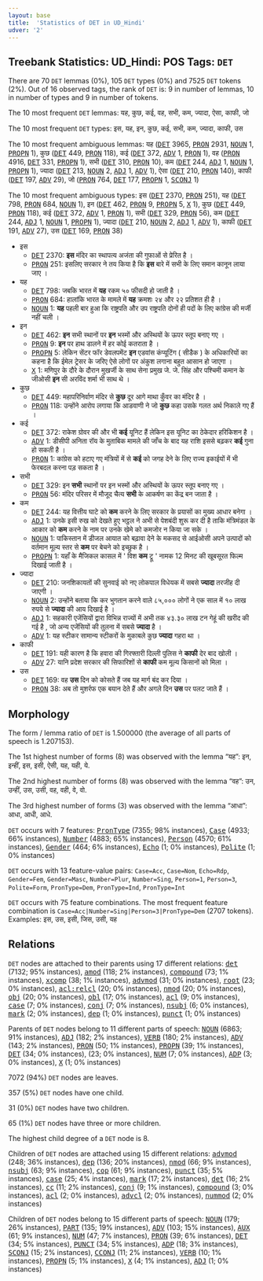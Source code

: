 ```yaml
---
layout: base
title:  'Statistics of DET in UD_Hindi'
udver: '2'
---
```


## Treebank Statistics: UD_Hindi: POS Tags: `DET`

There are 70 `DET` lemmas (0%), 105 `DET` types (0%) and 7525 `DET` tokens (2%).
Out of 16 observed tags, the rank of `DET` is: 9 in number of lemmas, 10 in number of types and 9 in number of tokens.

The 10 most frequent `DET` lemmas: यह, कुछ, कई, वह, सभी, कम, ज्यादा, ऐसा, काफी, जो

The 10 most frequent `DET` types:  इस, यह, इन, कुछ, कई, सभी, कम, ज्यादा, काफी, उस

The 10 most frequent ambiguous lemmas: यह (<tt><a href="hi-pos-DET.html">DET</a></tt> 3965, <tt><a href="hi-pos-PRON.html">PRON</a></tt> 2931, <tt><a href="hi-pos-NOUN.html">NOUN</a></tt> 1, <tt><a href="hi-pos-PROPN.html">PROPN</a></tt> 1), कुछ (<tt><a href="hi-pos-DET.html">DET</a></tt> 449, <tt><a href="hi-pos-PRON.html">PRON</a></tt> 118), कई (<tt><a href="hi-pos-DET.html">DET</a></tt> 372, <tt><a href="hi-pos-ADV.html">ADV</a></tt> 1, <tt><a href="hi-pos-PRON.html">PRON</a></tt> 1), वह (<tt><a href="hi-pos-PRON.html">PRON</a></tt> 4916, <tt><a href="hi-pos-DET.html">DET</a></tt> 331, <tt><a href="hi-pos-PROPN.html">PROPN</a></tt> 1), सभी (<tt><a href="hi-pos-DET.html">DET</a></tt> 310, <tt><a href="hi-pos-PRON.html">PRON</a></tt> 10), कम (<tt><a href="hi-pos-DET.html">DET</a></tt> 244, <tt><a href="hi-pos-ADJ.html">ADJ</a></tt> 1, <tt><a href="hi-pos-NOUN.html">NOUN</a></tt> 1, <tt><a href="hi-pos-PROPN.html">PROPN</a></tt> 1), ज्यादा (<tt><a href="hi-pos-DET.html">DET</a></tt> 213, <tt><a href="hi-pos-NOUN.html">NOUN</a></tt> 2, <tt><a href="hi-pos-ADJ.html">ADJ</a></tt> 1, <tt><a href="hi-pos-ADV.html">ADV</a></tt> 1), ऐसा (<tt><a href="hi-pos-DET.html">DET</a></tt> 210, <tt><a href="hi-pos-PRON.html">PRON</a></tt> 140), काफी (<tt><a href="hi-pos-DET.html">DET</a></tt> 197, <tt><a href="hi-pos-ADV.html">ADV</a></tt> 29), जो (<tt><a href="hi-pos-PRON.html">PRON</a></tt> 764, <tt><a href="hi-pos-DET.html">DET</a></tt> 177, <tt><a href="hi-pos-PROPN.html">PROPN</a></tt> 1, <tt><a href="hi-pos-SCONJ.html">SCONJ</a></tt> 1)

The 10 most frequent ambiguous types:  इस (<tt><a href="hi-pos-DET.html">DET</a></tt> 2370, <tt><a href="hi-pos-PRON.html">PRON</a></tt> 251), यह (<tt><a href="hi-pos-DET.html">DET</a></tt> 798, <tt><a href="hi-pos-PRON.html">PRON</a></tt> 684, <tt><a href="hi-pos-NOUN.html">NOUN</a></tt> 1), इन (<tt><a href="hi-pos-DET.html">DET</a></tt> 462, <tt><a href="hi-pos-PRON.html">PRON</a></tt> 9, <tt><a href="hi-pos-PROPN.html">PROPN</a></tt> 5, <tt><a href="hi-pos-X.html">X</a></tt> 1), कुछ (<tt><a href="hi-pos-DET.html">DET</a></tt> 449, <tt><a href="hi-pos-PRON.html">PRON</a></tt> 118), कई (<tt><a href="hi-pos-DET.html">DET</a></tt> 372, <tt><a href="hi-pos-ADV.html">ADV</a></tt> 1, <tt><a href="hi-pos-PRON.html">PRON</a></tt> 1), सभी (<tt><a href="hi-pos-DET.html">DET</a></tt> 329, <tt><a href="hi-pos-PRON.html">PRON</a></tt> 56), कम (<tt><a href="hi-pos-DET.html">DET</a></tt> 244, <tt><a href="hi-pos-ADJ.html">ADJ</a></tt> 1, <tt><a href="hi-pos-NOUN.html">NOUN</a></tt> 1, <tt><a href="hi-pos-PROPN.html">PROPN</a></tt> 1), ज्यादा (<tt><a href="hi-pos-DET.html">DET</a></tt> 210, <tt><a href="hi-pos-NOUN.html">NOUN</a></tt> 2, <tt><a href="hi-pos-ADJ.html">ADJ</a></tt> 1, <tt><a href="hi-pos-ADV.html">ADV</a></tt> 1), काफी (<tt><a href="hi-pos-DET.html">DET</a></tt> 191, <tt><a href="hi-pos-ADV.html">ADV</a></tt> 27), उस (<tt><a href="hi-pos-DET.html">DET</a></tt> 169, <tt><a href="hi-pos-PRON.html">PRON</a></tt> 38)


* इस
  * <tt><a href="hi-pos-DET.html">DET</a></tt> 2370: <b>इस</b> मंदिर का स्‍थापत्‍य अजंता की गुफाओं से प्रेरित है ।
  * <tt><a href="hi-pos-PRON.html">PRON</a></tt> 251: इसलिए सरकार ने तय किया है कि <b>इस</b> बारे में सभी के लिए समान कानून लाया जाए ।
* यह
  * <tt><a href="hi-pos-DET.html">DET</a></tt> 798: जबकि भारत में <b>यह</b> रकम ५० फीसदी हो जाती है ।
  * <tt><a href="hi-pos-PRON.html">PRON</a></tt> 684: हालांकि भारत के मामले में <b>यह</b> क्रमशः २४ और २२ प्रतिशत ही है ।
  * <tt><a href="hi-pos-NOUN.html">NOUN</a></tt> 1: <b>यह</b> पहली बार हुआ कि राष्ट्रपति और उप राष्ट्रपति दोनों ही पदों के लिए कांग्रेस की मर्जी नहीं चली ।
* इन
  * <tt><a href="hi-pos-DET.html">DET</a></tt> 462: <b>इन</b> सभी स्‍थानों पर <b>इन</b> भस्‍मों और अस्‍थियों के ऊपर स्‍तूप बनाए गए ।
  * <tt><a href="hi-pos-PRON.html">PRON</a></tt> 9: <b>इन</b> पर हाथ डालने में हर कोई कतराता है ।
  * <tt><a href="hi-pos-PROPN.html">PROPN</a></tt> 5: लेकिन सेंटर फॉर डेवलपमेंट <b>इन</b> एडवांस कंप्यूटिंग ( सीडैक ) के अधिकारियों का कहना है कि ईमेल ट्रेसर के जरिए ऐसे लोगों पर अंकुश लगाना बहुत आसान हो जाएगा ।
  * <tt><a href="hi-pos-X.html">X</a></tt> 1: मणिपुर के दौरे के दौरान मुखर्जी के साथ सेना प्रमुख जे. जे. सिंह और पश्चिमी कमान के जीओसी <b>इन</b> सी अरविंद शर्मा भी साथ थे ।
* कुछ
  * <tt><a href="hi-pos-DET.html">DET</a></tt> 449: महापरिनिर्वाण मंदिर से <b>कुछ</b> दूर आगे माथा कुँवर का मंदिर है ।
  * <tt><a href="hi-pos-PRON.html">PRON</a></tt> 118: उन्होंने आरोप लगाया कि आडवाणी ने जो <b>कुछ</b> कहा उसके गलत अर्थ निकाले गए हैं ।
* कई
  * <tt><a href="hi-pos-DET.html">DET</a></tt> 372: राकेश ग्रोवर की और भी <b>कई</b> यूनिट हैं लेकिन इस यूनिट का ठेकेदार हरिकिशन है ।
  * <tt><a href="hi-pos-ADV.html">ADV</a></tt> 1: डीसीपी अनिता रॉय के मुताबिक मामले की जाँच के बाद यह राशि इससे बढ़कर <b>कई</b> गुना हो सकती है ।
  * <tt><a href="hi-pos-PRON.html">PRON</a></tt> 1: कांग्रेस को हटाए गए मंत्रियों में से <b>कई</b> को जगह देने के लिए राज्य इकाईयों में भी फेरबदल करना पड़ सकता है ।
* सभी
  * <tt><a href="hi-pos-DET.html">DET</a></tt> 329: इन <b>सभी</b> स्‍थानों पर इन भस्‍मों और अस्‍थियों के ऊपर स्‍तूप बनाए गए ।
  * <tt><a href="hi-pos-PRON.html">PRON</a></tt> 56: मंदिर परिसर में मौजूद चैत्‍य <b>सभी</b> के आकर्षण का केंद्र बन जाता है ।
* कम
  * <tt><a href="hi-pos-DET.html">DET</a></tt> 244: यह वित्तीय घाटे को <b>कम</b> करने के लिए सरकार के प्रयासों का मुख्य आधार बनेगा ।
  * <tt><a href="hi-pos-ADJ.html">ADJ</a></tt> 1: उनके इसी रुख को देखते हुए भट्ठल ने अभी से पेशबंदी शुरू कर दी है ताकि मंत्रिमंडल के आकार को <b>कम</b> करने के नाम पर उनके खेमे को कमजोर न किया जा सके ।
  * <tt><a href="hi-pos-NOUN.html">NOUN</a></tt> 1: पाकिस्तान में डीजल आयात को बढ़ावा देने के मकसद से आईओसी अपने उत्पादों को वर्तमान मूल्य स्तर से <b>कम</b> पर बेचने को इच्छुक है ।
  * <tt><a href="hi-pos-PROPN.html">PROPN</a></tt> 1: यहाँ के मैजिकल कासल में ' विश <b>कम</b> ट्रू ' नामक 12 मिनट की खूबसूरत फिल्म दिखाई जाती है ।
* ज्यादा
  * <tt><a href="hi-pos-DET.html">DET</a></tt> 210: जनशिकायतों की सुनवाई को नए लोकपाल विधेयक में सबसे <b>ज्यादा</b> तरजीह दी जाएगी ।
  * <tt><a href="hi-pos-NOUN.html">NOUN</a></tt> 2: उन्होंने बताया कि कर भुगतान करने वाले ८५,००० लोगों ने एक साल में १० लाख रुपये से <b>ज्यादा</b> की आय दिखाई है ।
  * <tt><a href="hi-pos-ADJ.html">ADJ</a></tt> 1: सहकारी एजेंसियों द्वारा विभिन्न राज्यों में अभी तक ४३.३० लाख टन गेहूं की खरीद की गई है , जो अन्य एजेंसियों की तुलना में सबसे <b>ज्यादा</b> है ।
  * <tt><a href="hi-pos-ADV.html">ADV</a></tt> 1: यह स्टीकर सामान्य स्टीकरों के मुकाबले कुछ <b>ज्यादा</b> गहरा था ।
* काफी
  * <tt><a href="hi-pos-DET.html">DET</a></tt> 191: यही कारण है कि हवारा की गिरफ्तारी दिल्ली पुलिस ने <b>काफी</b> देर बाद खोली ।
  * <tt><a href="hi-pos-ADV.html">ADV</a></tt> 27: यानि प्रदेश सरकार की सिफारिशों से <b>काफी</b> कम मूल्य किसानों को मिला ।
* उस
  * <tt><a href="hi-pos-DET.html">DET</a></tt> 169: वह <b>उस</b> दिन को कोसते हैं जब यह मार्ग बंद कर दिया ।
  * <tt><a href="hi-pos-PRON.html">PRON</a></tt> 38: अब तो मुशर्रफ एक बयान देते हैं और अगले दिन <b>उस</b> पर पलट जाते हैं ।

## Morphology

The form / lemma ratio of `DET` is 1.500000 (the average of all parts of speech is 1.207153).

The 1st highest number of forms (8) was observed with the lemma “यह”: इन, इन्हीं, इस, इसी, ऐसी, यह, यही, ये.

The 2nd highest number of forms (8) was observed with the lemma “वह”: उन, उन्हीं, उस, उसी, वह, वही, वे, वो.

The 3rd highest number of forms (3) was observed with the lemma “आधा”: आधा, आधी, आधे.

`DET` occurs with 7 features: <tt><a href="hi-feat-PronType.html">PronType</a></tt> (7355; 98% instances), <tt><a href="hi-feat-Case.html">Case</a></tt> (4933; 66% instances), <tt><a href="hi-feat-Number.html">Number</a></tt> (4883; 65% instances), <tt><a href="hi-feat-Person.html">Person</a></tt> (4570; 61% instances), <tt><a href="hi-feat-Gender.html">Gender</a></tt> (464; 6% instances), <tt><a href="hi-feat-Echo.html">Echo</a></tt> (1; 0% instances), <tt><a href="hi-feat-Polite.html">Polite</a></tt> (1; 0% instances)

`DET` occurs with 13 feature-value pairs: `Case=Acc`, `Case=Nom`, `Echo=Rdp`, `Gender=Fem`, `Gender=Masc`, `Number=Plur`, `Number=Sing`, `Person=1`, `Person=3`, `Polite=Form`, `PronType=Dem`, `PronType=Ind`, `PronType=Int`

`DET` occurs with 75 feature combinations.
The most frequent feature combination is `Case=Acc|Number=Sing|Person=3|PronType=Dem` (2707 tokens).
Examples: इस, उस, इसी, जिस, उसी, यह


## Relations

`DET` nodes are attached to their parents using 17 different relations: <tt><a href="hi-dep-det.html">det</a></tt> (7132; 95% instances), <tt><a href="hi-dep-amod.html">amod</a></tt> (118; 2% instances), <tt><a href="hi-dep-compound.html">compound</a></tt> (73; 1% instances), <tt><a href="hi-dep-xcomp.html">xcomp</a></tt> (38; 1% instances), <tt><a href="hi-dep-advmod.html">advmod</a></tt> (31; 0% instances), <tt><a href="hi-dep-root.html">root</a></tt> (23; 0% instances), <tt><a href="hi-dep-acl-relcl.html">acl:relcl</a></tt> (20; 0% instances), <tt><a href="hi-dep-nmod.html">nmod</a></tt> (20; 0% instances), <tt><a href="hi-dep-obj.html">obj</a></tt> (20; 0% instances), <tt><a href="hi-dep-obl.html">obl</a></tt> (17; 0% instances), <tt><a href="hi-dep-acl.html">acl</a></tt> (9; 0% instances), <tt><a href="hi-dep-case.html">case</a></tt> (7; 0% instances), <tt><a href="hi-dep-conj.html">conj</a></tt> (7; 0% instances), <tt><a href="hi-dep-nsubj.html">nsubj</a></tt> (6; 0% instances), <tt><a href="hi-dep-mark.html">mark</a></tt> (2; 0% instances), <tt><a href="hi-dep-dep.html">dep</a></tt> (1; 0% instances), <tt><a href="hi-dep-punct.html">punct</a></tt> (1; 0% instances)

Parents of `DET` nodes belong to 11 different parts of speech: <tt><a href="hi-pos-NOUN.html">NOUN</a></tt> (6863; 91% instances), <tt><a href="hi-pos-ADJ.html">ADJ</a></tt> (182; 2% instances), <tt><a href="hi-pos-VERB.html">VERB</a></tt> (180; 2% instances), <tt><a href="hi-pos-ADV.html">ADV</a></tt> (143; 2% instances), <tt><a href="hi-pos-PRON.html">PRON</a></tt> (50; 1% instances), <tt><a href="hi-pos-PROPN.html">PROPN</a></tt> (39; 1% instances), <tt><a href="hi-pos-DET.html">DET</a></tt> (34; 0% instances),  (23; 0% instances), <tt><a href="hi-pos-NUM.html">NUM</a></tt> (7; 0% instances), <tt><a href="hi-pos-ADP.html">ADP</a></tt> (3; 0% instances), <tt><a href="hi-pos-X.html">X</a></tt> (1; 0% instances)

7072 (94%) `DET` nodes are leaves.

357 (5%) `DET` nodes have one child.

31 (0%) `DET` nodes have two children.

65 (1%) `DET` nodes have three or more children.

The highest child degree of a `DET` node is 8.

Children of `DET` nodes are attached using 15 different relations: <tt><a href="hi-dep-advmod.html">advmod</a></tt> (248; 36% instances), <tt><a href="hi-dep-dep.html">dep</a></tt> (136; 20% instances), <tt><a href="hi-dep-nmod.html">nmod</a></tt> (66; 9% instances), <tt><a href="hi-dep-nsubj.html">nsubj</a></tt> (63; 9% instances), <tt><a href="hi-dep-cop.html">cop</a></tt> (61; 9% instances), <tt><a href="hi-dep-punct.html">punct</a></tt> (35; 5% instances), <tt><a href="hi-dep-case.html">case</a></tt> (25; 4% instances), <tt><a href="hi-dep-mark.html">mark</a></tt> (17; 2% instances), <tt><a href="hi-dep-det.html">det</a></tt> (16; 2% instances), <tt><a href="hi-dep-cc.html">cc</a></tt> (11; 2% instances), <tt><a href="hi-dep-conj.html">conj</a></tt> (9; 1% instances), <tt><a href="hi-dep-compound.html">compound</a></tt> (3; 0% instances), <tt><a href="hi-dep-acl.html">acl</a></tt> (2; 0% instances), <tt><a href="hi-dep-advcl.html">advcl</a></tt> (2; 0% instances), <tt><a href="hi-dep-nummod.html">nummod</a></tt> (2; 0% instances)

Children of `DET` nodes belong to 15 different parts of speech: <tt><a href="hi-pos-NOUN.html">NOUN</a></tt> (179; 26% instances), <tt><a href="hi-pos-PART.html">PART</a></tt> (135; 19% instances), <tt><a href="hi-pos-ADV.html">ADV</a></tt> (103; 15% instances), <tt><a href="hi-pos-AUX.html">AUX</a></tt> (61; 9% instances), <tt><a href="hi-pos-NUM.html">NUM</a></tt> (47; 7% instances), <tt><a href="hi-pos-PRON.html">PRON</a></tt> (39; 6% instances), <tt><a href="hi-pos-DET.html">DET</a></tt> (34; 5% instances), <tt><a href="hi-pos-PUNCT.html">PUNCT</a></tt> (34; 5% instances), <tt><a href="hi-pos-ADP.html">ADP</a></tt> (18; 3% instances), <tt><a href="hi-pos-SCONJ.html">SCONJ</a></tt> (15; 2% instances), <tt><a href="hi-pos-CCONJ.html">CCONJ</a></tt> (11; 2% instances), <tt><a href="hi-pos-VERB.html">VERB</a></tt> (10; 1% instances), <tt><a href="hi-pos-PROPN.html">PROPN</a></tt> (5; 1% instances), <tt><a href="hi-pos-X.html">X</a></tt> (4; 1% instances), <tt><a href="hi-pos-ADJ.html">ADJ</a></tt> (1; 0% instances)

